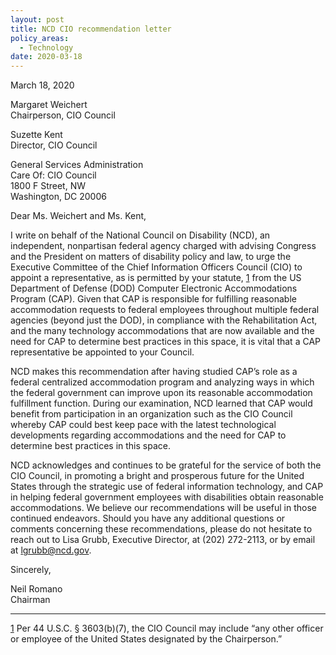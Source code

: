 ```yaml
---
layout: post
title: NCD CIO recommendation letter
policy_areas:
  - Technology
date: 2020-03-18
---
```

M﻿arch 18, 2020

Margaret Weichert\
Chairperson, CIO Council

Suzette Kent\
Director, CIO Council

General Services Administration\
Care Of: CIO Council\
1800 F Street, NW\
Washington, DC 20006 

Dear Ms. Weichert and Ms. Kent,

I write on behalf of the National Council on Disability (NCD), an independent, nonpartisan federal agency charged with advising Congress and the President on matters of disability policy and law, to urge the Executive Committee of the Chief Information Officers Council (CIO) to appoint a representative, as is permitted by your statute, [1](https://ncd.gov/publications/2020/ncd-cio-recommendation-letter#_ftn1) from the US Department of Defense (DOD) Computer Electronic Accommodations Program (CAP). Given that CAP is responsible for fulfilling reasonable accommodation requests to federal employees throughout multiple federal agencies (beyond just the DOD), in compliance with the Rehabilitation Act, and the many technology accommodations that are now available and the need for CAP to determine best practices in this space, it is vital that a CAP representative be appointed to your Council.

NCD makes this recommendation after having studied CAP’s role as a federal centralized accommodation program and analyzing ways in which the federal government can improve upon its reasonable accommodation fulfillment function. During our examination, NCD learned that CAP would benefit from participation in an organization such as the CIO Council whereby CAP could best keep pace with the latest technological developments regarding accommodations and the need for CAP to determine best practices in this space.

NCD acknowledges and continues to be grateful for the service of both the CIO Council, in promoting a bright and prosperous future for the United States through the strategic use of federal information technology, and CAP in helping federal government employees with disabilities obtain reasonable accommodations. We believe our recommendations will be useful in those continued endeavors. Should you have any additional questions or comments concerning these recommendations, please do not hesitate to reach out to Lisa Grubb, Executive Director, at (202) 272-2113, or by email at [lgrubb@ncd.gov](mailto:lgrubb@ncd.gov).

Sincerely,

Neil Romano\
Chairman

- - -

 [1](https://ncd.gov/publications/2020/ncd-cio-recommendation-letter#_ftnref1) Per 44 U.S.C. § 3603(b)(7), the CIO Council may include “any other officer or employee of the United States designated by the Chairperson.”

